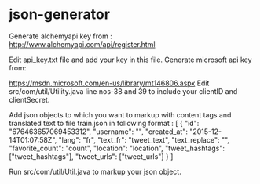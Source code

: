 # json-generator
Generate alchemyapi key from :
http://www.alchemyapi.com/api/register.html

Edit api_key.txt file and add your key in this file.
Generate microsoft api key from:

https://msdn.microsoft.com/en-us/library/mt146806.aspx
Edit src/com/util/Utility.java line nos-38 and 39 to include your clientID and clientSecret.

Add json objects to which you want to markup with content tags and translated text to file train.json in following format :
[
{
"id": "676463657069453312",
"username": "",
"created_at": "2015-12-14T01:07:58Z",
"lang": "fr",
"text_fr": "tweet_text",
"text_replace": "",
"favorite_count": "count",
"location": "location",
"tweet_hashtags": ["tweet_hashtags"],
"tweet_urls": ["tweet_urls"]
}
]

Run src/com/util/Util.java to markup your json object.
